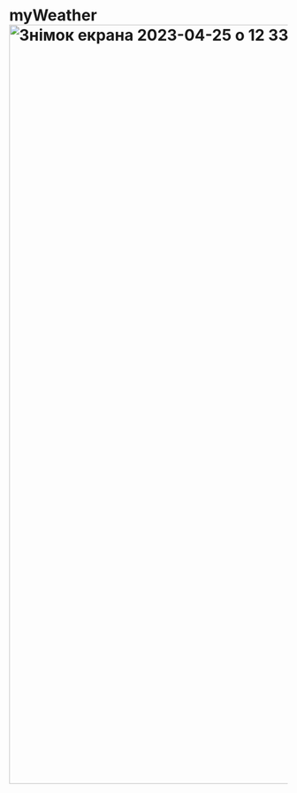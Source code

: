 # myWeather<img width="1374" alt="Знімок екрана 2023-04-25 о 12 33 03" src="https://user-images.githubusercontent.com/116881906/234251306-1fdc88d9-581f-4d46-8604-3ffb2ca2df80.png">
